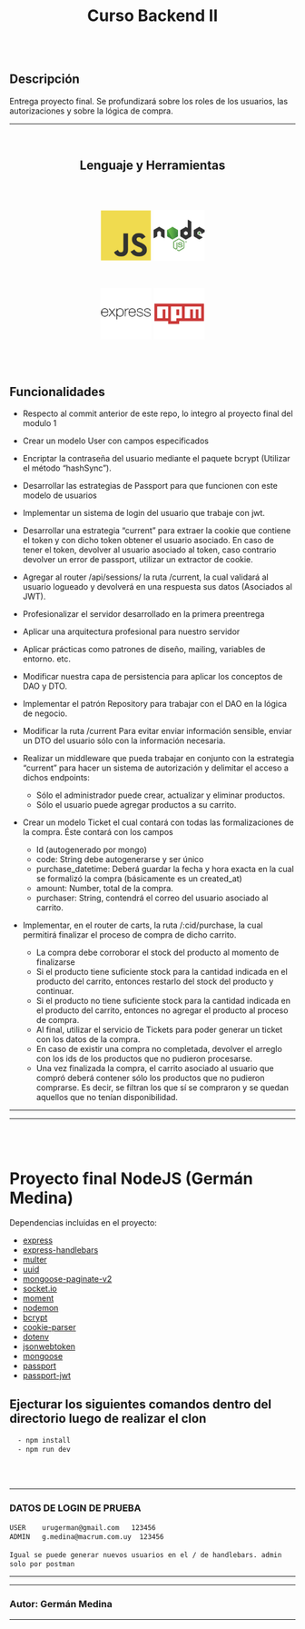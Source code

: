 ﻿<h1 align="center">Curso Backend II</h1><br><br>

## Descripción 
Entrega proyecto final. Se profundizará sobre los roles de los usuarios, las autorizaciones y sobre la lógica de compra.
***

<br>
<h2 align="center">Lenguaje y Herramientas</h2>
<br><br>
<p align="center"> 
    <a href="https://developer.mozilla.org/en-US/docs/Web/JavaScript" target="_blank"> <img src="https://raw.githubusercontent.com/devicons/devicon/master/icons/javascript/javascript-original.svg" alt="Javascript" width="90" height="90"/></a> 
    <a href="https://nodejs.org/en" target="_blank"> <img src="https://github.com/devicons/devicon/blob/master/icons/nodejs/nodejs-original-wordmark.svg" alt="Boostrap" width="90" height="90"/></a> 
</p>
<br>
<p align="center"> 
    <a href="https://expressjs.com/" target="_blank"> <img src="https://github.com/devicons/devicon/blob/master/icons/express/express-original-wordmark.svg" alt="React" width="90" height="90"/></a>
    <a href="https://www.npmjs.com/" target="_blank"> <img src="https://raw.githubusercontent.com/devicons/devicon/master/icons/npm/npm-original-wordmark.svg" alt="npm" width="90" height="90"/></a>
</p>
<br><br>

## Funcionalidades 

- Respecto al commit anterior de este repo, lo integro al proyecto final del modulo 1

- Crear un modelo User con campos especificados

- Encriptar la contraseña del usuario mediante el paquete bcrypt (Utilizar el método “hashSync”).

- Desarrollar las estrategias de Passport para que funcionen con este modelo de usuarios
 
- Implementar un sistema de login del usuario que trabaje con jwt.

- Desarrollar una estrategia “current” para extraer la cookie que contiene el token y con dicho token obtener el usuario asociado. En caso de tener el token, devolver al usuario asociado al token, caso contrario devolver un error de passport, utilizar un extractor de cookie.

- Agregar al router /api/sessions/ la ruta /current, la cual validará al usuario logueado y devolverá en una respuesta sus datos (Asociados al JWT).

- Profesionalizar el servidor desarrollado en la primera preentrega

- Aplicar una arquitectura profesional para nuestro servidor

- Aplicar prácticas como patrones de diseño, mailing, variables de entorno. etc.

- Modificar nuestra capa de persistencia para aplicar los conceptos de DAO y DTO.

- Implementar el patrón Repository para trabajar con el DAO en la lógica de negocio.

- Modificar la ruta  /current Para evitar enviar información sensible, enviar un DTO del usuario sólo con la información necesaria.

- Realizar un middleware que pueda trabajar en conjunto con la estrategia “current” para hacer un sistema de autorización y delimitar el acceso a dichos endpoints:
    - Sólo el administrador puede crear, actualizar y eliminar productos.
    - Sólo el usuario puede agregar productos a su carrito.

- Crear un modelo Ticket el cual contará con todas las formalizaciones de la compra. Éste contará con los campos
    - Id (autogenerado por mongo)
    - code: String debe autogenerarse y ser único
    - purchase_datetime: Deberá guardar la fecha y hora exacta en la cual se formalizó la compra (básicamente es un created_at)
    - amount: Number, total de la compra.
    - purchaser: String, contendrá el correo del usuario asociado al carrito.
    
- Implementar, en el router de carts, la ruta /:cid/purchase, la cual permitirá finalizar el proceso de compra de dicho carrito.
    - La compra debe corroborar el stock del producto al momento de finalizarse
    - Si el producto tiene suficiente stock para la cantidad indicada en el producto del carrito, entonces restarlo del stock del producto y continuar.
    - Si el producto no tiene suficiente stock para la cantidad indicada en el producto del carrito, entonces no agregar el producto al proceso de compra. 
    - Al final, utilizar el servicio de Tickets para poder generar un ticket con los datos de la compra.
    - En caso de existir una compra no completada, devolver el arreglo con los ids de los productos que no pudieron procesarse.
    - Una vez finalizada la compra, el carrito asociado al usuario que compró deberá contener sólo los productos que no pudieron comprarse. Es decir, se filtran los que sí se compraron y se quedan aquellos que no tenían disponibilidad.


***

---
<br><br>

# Proyecto final NodeJS (Germán Medina)

Dependencias incluidas en el proyecto:

  - [express](https://expressjs.com/)
  - [express-handlebars](https://www.npmjs.com/package/express-handlebars)
  - [multer](https://www.npmjs.com/package/multer)
  - [uuid](https://www.npmjs.com/package/uuid)
  - [mongoose-paginate-v2](https://www.npmjs.com/package/mongoose-paginate-v2)
  - [socket.io](https://www.npmjs.com/package/socket.io)
  - [moment](https://www.npmjs.com/package/moment)
  - [nodemon](https://www.npmjs.com/package/nodemon)
  - [bcrypt](https://www.npmjs.com/package/bcrypt)
  - [cookie-parser](https://www.npmjs.com/package/cookie-parser)
  - [dotenv](https://www.npmjs.com/package/dotenv)
  - [jsonwebtoken](https://www.npmjs.com/package/jsonwebtoken)
  - [mongoose](https://www.npmjs.com/package/mongoose?azure-portal=true)
  - [passport](https://www.npmjs.com/package/passport/v/0.7.0)
  - [passport-jwt](https://www.npmjs.com/package/passport-jwt)


## Ejecturar los siguientes comandos dentro del directorio luego de realizar el clon

```
  - npm install
  - npm run dev
```

<br><br>

---
### DATOS DE LOGIN DE PRUEBA

    USER    urugerman@gmail.com   123456
    ADMIN   g.medina@macrum.com.uy  123456

    Igual se puede generar nuevos usuarios en el / de handlebars. admin solo por postman
---

---
### Autor: Germán Medina
---